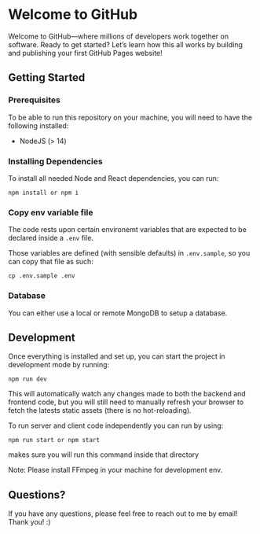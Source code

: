 # Welcome to GitHub

Welcome to GitHub—where millions of developers work together on software. Ready to get started? Let’s learn how this all works by building and publishing your first GitHub Pages website!

## Getting Started

### Prerequisites

To be able to run this repository on your machine, you will need to have the following installed:
- NodeJS (> 14)

### Installing Dependencies

To install all needed Node and React dependencies, you can run:

```
npm install or npm i
```
### Copy env variable file

The code rests upon certain environemt variables that are expected to be declared inside a `.env` file.

Those variables are defined (with sensible defaults) in `.env.sample`, so you can copy that file as such:

```
cp .env.sample .env
```
### Database

You can either use a local or remote MongoDB to setup a database.

## Development

Once everything is installed and set up, you can start the project in development mode by running:
```
npm run dev
```

This will automatically watch any changes made to both the backend and frontend code, but you will still need to manually refresh your browser to fetch the latests static assets (there is no hot-reloading).

To run server and client code independently you can run by using:
```
npm run start or npm start
```
makes sure you will run this command inside that directory

Note: Please install FFmpeg in your machine for development env. 

## Questions?

If you have any questions, please feel free to reach out to me by email! Thank you! :) 